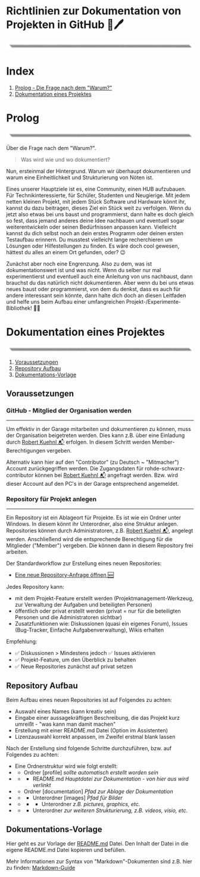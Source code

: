 # Richtlinien zur Dokumentation von Projekten in GitHub 📕🖊
![image](https://github.com/Rohde-Schwarz-Garage/.github/blob/main/ressources/graphics/2024_03_13_Trennbanner_GitHub_Grey_Transparent.png?raw=true)

# Index

1. [Prolog - Die Frage nach dem "Warum?"](#Prolog)
2. [Dokumentation eines Projektes](#Dokumentation-eines-Projektes)

# Prolog
![image](https://github.com/Rohde-Schwarz-Garage/.github/blob/main/ressources/graphics/2024_03_13_Trennbanner_GitHub_Grey_Transparent.png?raw=true)

Über die Frage nach dem "Warum?".

> Was wird wie und wo dokumentiert?

Nun, ersteinmal der Hintergrund. Warum wir überhaupt dokumentieren und warum eine Einheitlichkeit und Strukturierung von Nöten ist.

Eines unserer Hauptziele ist es, eine Community, einen HUB aufzubauen. Für Technikinteressierte, für Schüler, Studenten und Neugierige. Mit jedem netten kleinen Projekt, mit jedem Stück Software und Hardware könnt ihr, kannst du dazu beitragen, dieses Ziel ein Stück weit zu verfolgen. Wenn du jetzt also etwas bei uns baust und programmierst, dann halte es doch gleich so fest, dass jemand anderes deine Idee nachbauen und eventuell sogar weiterentwickeln oder seinen Bedürfnissen anpassen kann. Vielleicht kannst du dich selbst noch an dein erstes Programm oder deinen ersten Testaufbau erinnern. Du musstest vielleicht lange recherchieren um Lösungen oder Hilfestellungen zu finden. Es wäre doch cool gewesen, hättest du alles an einem Ort gefunden, oder? 😉

Zunächst aber noch eine Engrenzung. Also zu dem, was ist dokumentationswert ist und was nicht. Wenn du selber nur mal experimentierst und eventuell auch eine Anleitung von uns nachbaust, dann brauchst du das natürlich nicht dokumentieren. Aber wenn du bei uns etwas neues baust oder programmierst, von dem du denkst, dass es auch für andere interessant sein könnte, dann halte dich doch an diesen Leitfaden und helfe uns beim Aufbau einer umfangreichen Projekt-/Experimente-Bibliothek! 🐱‍🏍

# Dokumentation eines Projektes
![image](https://github.com/Rohde-Schwarz-Garage/.github/blob/main/ressources/graphics/2024_03_13_Trennbanner_GitHub_Grey_Transparent.png?raw=true)

1. [Voraussetzungen](#Voraussetzungen)
2. [Repository Aufbau](#Repository-Aufbau)
3. [Dokumentations-Vorlage](#Dokumentations-Vorlage)

## Voraussetzungen

### GitHub - Mitglied der Organisation werden
---
Um effektiv in der Garage mitarbeiten und dokumentieren zu können, muss der Organisation beigetreten werden. Dies kann z.B. über eine Einladung durch [Robert Kuehnl 📬](mailto:robert.kuehnl@rohde-schwarz.com) erfolgen. In diesem Schritt werden Member-Berechtigungen vergeben.

Alternativ kann hier auf den "Contributor" (zu Deutsch ~ "Mitmacher") Account zurückgegriffen werden. Die Zugangsdaten für rohde-schwarz-contributor können bei [Robert Kuehnl 📬](mailto:robert.kuehnl@rohde-schwarz.com) angefragt werden. Bzw. wird dieser Account auf den PC's in der Garage entsprechend angemeldet.

### Repository für Projekt anlegen
---
Ein Repository ist ein Ablageort für Projekte. Es ist wie ein Ordner unter Windows. In diesem könnt ihr Unterordner, also eine Struktur anlegen. Repositories können durch Administratoren, z.B. [Robert Kuehnl 📬](mailto:robert.kuehnl@rohde-schwarz.com), angelegt werden. Anschließend wird die entsprechende Berechtigung für die Mitglieder ("Member") vergeben. Die können dann in diesem Repository frei arbeiten.

Der Standardworkflow zur Erstellung eines neuen Repositories:

- [Eine neue Repository-Anfrage öffnen 🆕](https://github.com/orgs/Rohde-Schwarz-Garage/discussions/categories/repository-anfragen)

Jedes Repository kann:

- mit dem Projekt-Feature erstellt werden (Projektmanagement-Werkzeug, zur Verwaltung der Aufgaben und beteiligten Personen)
- öffentlich oder privat erstellt werden (privat = nur für die beteiligten Personen und die Administratoren sichtbar)
- Zusatzfunktionen wie: Diskussionen (quasi ein eigenes Forum), Issues (Bug-Tracker, Einfache Aufgabenverwaltung), Wikis erhalten

Empfehlung:

- ✅ Diskussionen > Mindestens jedoch ✅ Issues aktivieren
- ✅ Projekt-Feature, um den Überblick zu behalten
- ✅ Neue Repositories zunächst auf privat setzen

## Repository Aufbau

Beim Aufbau eines neuen Repositories ist auf Folgendes zu achten:

- Auswahl eines Names (kann kreativ sein)
- Eingabe einer aussagekräftigen Beschreibung, die das Projekt kurz umreißt - "was kann man damit machen"
- Erstellung mit einer README.md Datei (Option im Assistenten)
- Lizenzauswahl korrekt anpassen, im Zweifel erstmal blank lassen

Nach der Erstellung sind folgende Schritte durchzuführen, bzw. auf Folgendes zu achten:

- Eine Ordnerstruktur wird wie folgt erstellt:
- - Ordner [profile] *sollte automatisch erstellt worden sein*
- - - README.md *Hauptdatei zur Dokumentation - von hier aus wird verlinkt*
- - Ordner [documentation] *Pfad zur Ablage der Dokumentation*
- - - Unterordner [images] *Pfad für Bilder*
- - - - Unterordner *z.B. pictures, graphics, etc.*
- - - Unterordner *zur weiteren Strukturierung, z.B. videos, visio, etc.*
     
## Dokumentations-Vorlage

Hier geht es zur Vorlage der [README.md](https://github.com/Rohde-Schwarz-Garage/.github/blob/main/ressources/templates/template_readme.md) Datei. Den Inhalt der Datei in die eigene README.md Datei kopieren und befüllen.

Mehr Informationen zur Syntax von "Markdown"-Dokumenten sind z.B. hier zu finden: [Markdown-Guide](https://www.markdownguide.org/cheat-sheet/)


